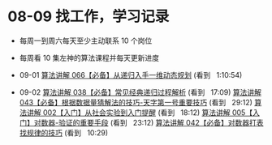 # 08-09 找工作，学习记录

-   每周一到周六每天至少主动联系 10 个岗位
-   每周看 10 集左神的算法课程并每天更新进度

-   09-01
    [算法讲解 066【必备】从递归入手一维动态规划](https://www.bilibili.com/video/BV1Ww41167Ac?spm_id_from=333.880.my_history.page.click) (看到   1:10:54)

-   09-02
    [算法讲解 038【必备】常见经典递归过程解析](https://www.bilibili.com/video/BV19m4y1n7mo?spm_id_from=333.880.my_history.page.click) (看到   17:09)
    [算法讲解 043【必备】根据数据量猜解法的技巧-天字第一号重要技巧](https://www.bilibili.com/video/BV1Cm4y1M72N?spm_id_from=333.880.my_history.page.click) (看到   29:12)
    [算法讲解 002【入门】从社会实验到入门提醒](https://www.bilibili.com/video/BV1Q14y1B7DH?spm_id_from=333.880.my_history.page.click) (看到   18:12)
    [算法讲解 005【入门】对数器-验证的重要手段](https://www.bilibili.com/video/BV1mM4y1H7fz?spm_id_from=333.880.my_history.page.click) (看到   23:12)
    [算法讲解 042【必备】对数器打表找规律的技巧](https://www.bilibili.com/video/BV11u4y1Q7FD?spm_id_from=333.880.my_history.page.click) (看到   10:29)
